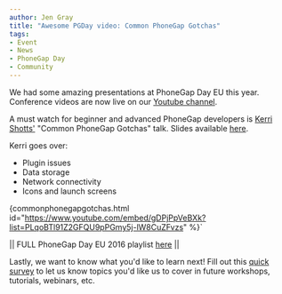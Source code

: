 ```yaml
---
author: Jen Gray
title: "Awesome PGDay video: Common PhoneGap Gotchas"
tags:
- Event
- News
- PhoneGap Day
- Community
---
```


We had some amazing presentations at PhoneGap Day EU this year. Conference videos are now live on our [Youtube channel](https://www.youtube.com/user/PhoneGap). 

A must watch for beginner and advanced PhoneGap developers is [Kerri Shotts'](https://twitter.com/photoKandy) "Common PhoneGap Gotchas" talk. Slides available [here](https://www.photokandy.com/2016/05/19/common-phonegap-gotchas-pgday-eu-2016-may-19-2016/). 

Kerri goes over: 

- Plugin issues
- Data storage
- Network connectivity
- Icons and launch screens

{commonphonegapgotchas.html id="<https://www.youtube.com/embed/gDPjPpVeBXk?list=PLqoBTl91Z2GFQU9pPGmy5j-lW8CuZFvzs>" %}`

|| FULL PhoneGap Day EU 2016 playlist [here](https://www.youtube.com/playlist?list=PLqoBTl91Z2GFQU9pPGmy5j-lW8CuZFvzs) ||

Lastly, we want to know what you'd like to learn next! Fill out this [quick survey](https://docs.google.com/forms/d/e/1FAIpQLSfW_as0Ieu6GpCzLsroDvU4pIiQ0AUUDA299HkZQzYU5cyZdw/viewform) to let us know topics you'd like us to cover in future workshops, tutorials, webinars, etc.

